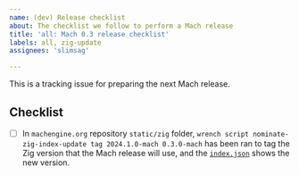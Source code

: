 ```yaml
---
name: (dev) Release checklist
about: The checklist we follow to perform a Mach release
title: 'all: Mach 0.3 release checklist'
labels: all, zig-update
assignees: 'slimsag'

---
```


This is a tracking issue for preparing the next Mach release.

## Checklist

* [ ] In `machengine.org` repository `static/zig` folder, `wrench script nominate-zig-index-update tag 2024.1.0-mach 0.3.0-mach` has been ran to tag the Zig version that the Mach release will use, and the [`index.json`](https://machengine.org/zig/index.json) shows the new version.
